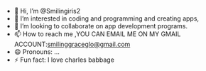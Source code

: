 - 👋 Hi, I’m @Smilingiris2
- 👀 I’m interested in coding and programming and creating apps,
- 💞️ I’m looking to collaborate on app development programs.
- 📫 How to reach me ,YOU CAN EMAIL ME ON MY GMAIL ACCOUNT:smilinggraceglo@gmail.com
- 😄 Pronouns: ...
- ⚡ Fun fact: I love charles babbage

<!---
Smilingiris2/Smilingiris2 is a ✨ special ✨ repository because its `README.md` (this file) appears on your GitHub profile.
You can click the Preview link to take a look at your changes.
--->
